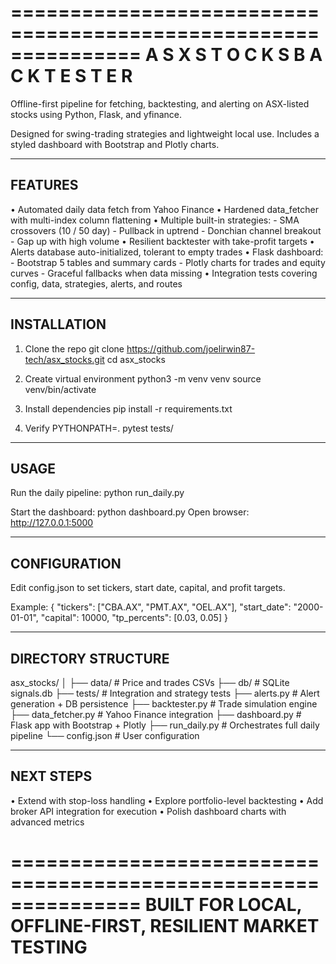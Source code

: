 ===============================================================
               A S X   S T O C K S   B A C K T E S T E R
===============================================================

Offline-first pipeline for fetching, backtesting, and alerting
on ASX-listed stocks using Python, Flask, and yfinance.

Designed for swing-trading strategies and lightweight local use.
Includes a styled dashboard with Bootstrap and Plotly charts.

---------------------------------------------------------------
FEATURES
---------------------------------------------------------------
• Automated daily data fetch from Yahoo Finance
• Hardened data_fetcher with multi-index column flattening
• Multiple built-in strategies:
    - SMA crossovers (10 / 50 day)
    - Pullback in uptrend
    - Donchian channel breakout
    - Gap up with high volume
• Resilient backtester with take-profit targets
• Alerts database auto-initialized, tolerant to empty trades
• Flask dashboard:
    - Bootstrap 5 tables and summary cards
    - Plotly charts for trades and equity curves
    - Graceful fallbacks when data missing
• Integration tests covering config, data, strategies, alerts, and routes

---------------------------------------------------------------
INSTALLATION
---------------------------------------------------------------
1. Clone the repo
   git clone https://github.com/joelirwin87-tech/asx_stocks.git
   cd asx_stocks

2. Create virtual environment
   python3 -m venv venv
   source venv/bin/activate

3. Install dependencies
   pip install -r requirements.txt

4. Verify
   PYTHONPATH=. pytest tests/

---------------------------------------------------------------
USAGE
---------------------------------------------------------------
Run the daily pipeline:
   python run_daily.py

Start the dashboard:
   python dashboard.py
Open browser:
   http://127.0.0.1:5000

---------------------------------------------------------------
CONFIGURATION
---------------------------------------------------------------
Edit config.json to set tickers, start date, capital, and profit targets.

Example:
{
  "tickers": ["CBA.AX", "PMT.AX", "OEL.AX"],
  "start_date": "2000-01-01",
  "capital": 10000,
  "tp_percents": [0.03, 0.05]
}

---------------------------------------------------------------
DIRECTORY STRUCTURE
---------------------------------------------------------------
asx_stocks/
│
├── data/              # Price and trades CSVs
├── db/                # SQLite signals.db
├── tests/             # Integration and strategy tests
├── alerts.py          # Alert generation + DB persistence
├── backtester.py      # Trade simulation engine
├── data_fetcher.py    # Yahoo Finance integration
├── dashboard.py       # Flask app with Bootstrap + Plotly
├── run_daily.py       # Orchestrates full daily pipeline
└── config.json        # User configuration

---------------------------------------------------------------
NEXT STEPS
---------------------------------------------------------------
• Extend with stop-loss handling
• Explore portfolio-level backtesting
• Add broker API integration for execution
• Polish dashboard charts with advanced metrics

===============================================================
   BUILT FOR LOCAL, OFFLINE-FIRST, RESILIENT MARKET TESTING
===============================================================
